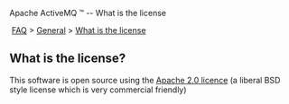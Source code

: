 Apache ActiveMQ ™ -- What is the license 

 [FAQ](/FAQ/index.md) > [General](../../FAQ/general.md) > [What is the license](../../FAQ/General/what-is-the-license.md)


What is the license?
--------------------

This software is open source using the [Apache 2.0 licence](http://www.apache.org/licenses/LICENSE-2.0.html) (a liberal BSD style license which is very commercial friendly)

